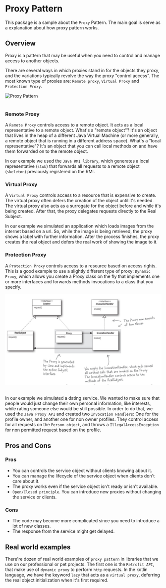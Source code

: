 Proxy Pattern
======================

This package is a sample about the `Proxy` Pattern. The main goal is serve as a explanation about how proxy pattern works.

## Overview

Proxy is a pattern that may be useful when you need to control and manage access to another objects. 

There are several ways in which proxies stand in for the objects they proxy, and the variations typically revolve the way
the proxy "control access". The most known type of proxies are: `Remote proxy`, `Virtual Proxy` and `Protection Proxy`.

![Proxy Pattern ](https://upload.wikimedia.org/wikipedia/commons/thumb/7/75/Proxy_pattern_diagram.svg/439px-Proxy_pattern_diagram.svg.png)<br /><br />

### Remote Proxy

A `Remote Proxy` controls access to a remote object. It acts as a local representative to a remote object. 
What's a "remote object"? It's an object that lives in the heap of a different Java Virtual Machine (or more generally, a 
remote object that is running in a different address space). What's a "local representative"? It's an object that you can 
call local methods on and have them forwarded on to the remote object.

In our example we used the `Java RMI library`, which generates a local representative (`stub`) that forwards all requests to 
a remote object (`skeleton`) previously registered on the RMI.

### Virtual Proxy

A `Virtual Proxy` controls access to a resource that is expensive to create. The virtual proxy often defers the creation of
the object until it's needed. The virtual proxy also acts as a surrogate for the object before and while it's being created.
After that, the proxy delegates requests directly to the Real Subject.

In our example we simulated an application which loads images from the internet based on a url. So, while the image is being
retrieved, the proxy shows a label with further information. After the process finishes, the proxy creates the
real object and defers the real work of showing the image to it.

### Protection Proxy

A `Protection Proxy` controls access to a resource based on access rights. This is a good example to use a slightly different
type of proxy: `Dynamic Proxy`, which allows you create a Proxy class on the fly that implements one or more interfaces
and forwards methods invocations to a class that you specify.

![Dynamic Proxy](../../../screenshots/dynamic_proxy.png)<br /><br />

In our example we simulated a dating service. We wanted to make sure that people would just change their own 
personal information, like interests, while rating someone else would be still possible. In order to do that, we used the
`Java Proxy API` and created two `Invocation Handlers`: One for the profile owner, and another one for non owner profiles. They control 
access for all requests on the `Person object`, and throws a `IllegalAccessException` for non permitted request based on the profile.  

## Pros and Cons

### Pros

+ You can controls the service object without clients knowing about it.
+ You can manage the lifecycle of the service object when clients don't care about it.
+ The proxy works even if the service object isn't ready or isn't available.
+ `Open/Closed principle`. You can introduce new proxies without changing the service or clients.

### Cons

+ The code may become more complicated since you need to introduce a lot of new classes.
+ The response from the service might get delayed.

## Real world examples

There're dozen of real world examples of `proxy pattern` in libraries that we use on our professional or pet projects. The first one
is the `Retrofit API`, that make use of `dynamic proxy` to perform `http` requests. In the kotlin language, we have the keyword
`lazy` that acts as a `virtual proxy`, deferring the real object initialization when it's first required.
